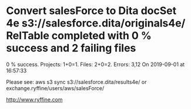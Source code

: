 # Convert salesForce to Dita docSet 4e s3://salesforce.dita/originals4e/ RelTable completed with 0 % success and 2 failing files

0 % success. Projects: 1+0=1.  Files: 2+0=2. Errors: 3,12  On 2019-09-01 at 16:57:33



Please see: aws s3 sync s3://salesforce.dita/results4e/ or exchange.ryffine/users/aws/salesForce/

http://www.ryffine.com
